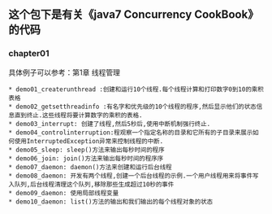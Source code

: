 ## 这个包下是有关《java7 Concurrency CookBook》的代码
### chapter01
具体例子可以参考：第1章 线程管理

    * demo01_createrunthread :创建和运行10个线程.每个线程计算和打印数字0到10的乘积表格
    * demo02_getsetthreadinfo :有名字和优先级的10个线程的程序,然后显示他们的状态信息直到终止.这些线程将要计算数字的乘积的表格.
    * demo03_interrupt: 创建了线程,然后5秒后,使用中断机制强行终止.
    * demo04_controlinterruption:程观察一个指定名称的目录和它所有的子目录来展示如何使用InterruptedException异常来控制线程的中断.
    * demo05_sleep: sleep()方法来输出每秒时间的程序
    * demo06_join: join()方法来输出每秒时间的程序序
    * demo07_daemon: daemon()方法来创建和运行后台线程
    * demo08_daemon: 开发有两个线程,创建一个后台线程的示例.一个用户线程用来将事件写入队列,后台线程清理这个队列,移除那些生成超过10秒的事件
    * demo09_daemon: 使用局部线程变量
    * demo10_daemon: list()方法的输出和我们输出的每个线程对象的状态                                        

    
    

